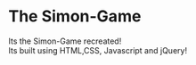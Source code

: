 # The Simon-Game
Its the Simon-Game recreated!<br />Its built using HTML,CSS, Javascript and  jQuery!
